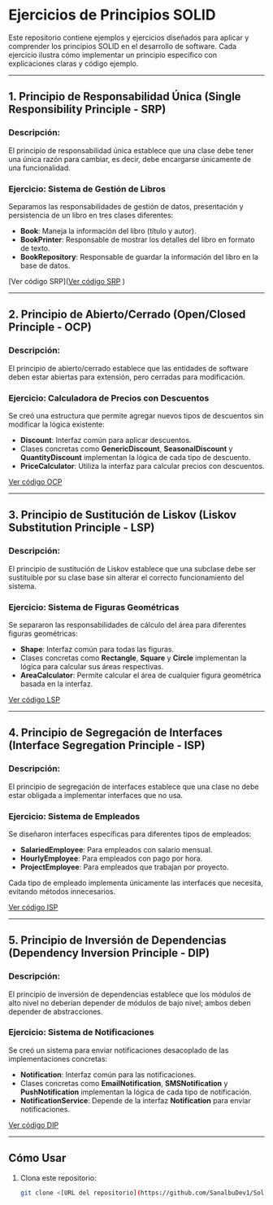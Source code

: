 # Ejercicios de Principios SOLID

Este repositorio contiene ejemplos y ejercicios diseñados para aplicar y comprender los principios SOLID en el desarrollo de software. Cada ejercicio ilustra cómo implementar un principio específico con explicaciones claras y código ejemplo.

---

## 1. Principio de Responsabilidad Única (Single Responsibility Principle - SRP)

### Descripción:
El principio de responsabilidad única establece que una clase debe tener una única razón para cambiar, es decir, debe encargarse únicamente de una funcionalidad.

### Ejercicio: Sistema de Gestión de Libros
Separamos las responsabilidades de gestión de datos, presentación y persistencia de un libro en tres clases diferentes:

- **Book**: Maneja la información del libro (título y autor).
- **BookPrinter**: Responsable de mostrar los detalles del libro en formato de texto.
- **BookRepository**: Responsable de guardar la información del libro en la base de datos.

[Ver código SRP]([Ver código SRP](https://github.com/SanalbuDev1/SolidExercises/blob/main/src/main/java/solid/examples/java/solid/java/badexercises/goodexercises/SingleResponsability.java)
)

---

## 2. Principio de Abierto/Cerrado (Open/Closed Principle - OCP)

### Descripción:
El principio de abierto/cerrado establece que las entidades de software deben estar abiertas para extensión, pero cerradas para modificación.

### Ejercicio: Calculadora de Precios con Descuentos
Se creó una estructura que permite agregar nuevos tipos de descuentos sin modificar la lógica existente:

- **Discount**: Interfaz común para aplicar descuentos.
- Clases concretas como **GenericDiscount**, **SeasonalDiscount** y **QuantityDiscount** implementan la lógica de cada tipo de descuento.
- **PriceCalculator**: Utiliza la interfaz para calcular precios con descuentos.

[Ver código OCP](#)

---

## 3. Principio de Sustitución de Liskov (Liskov Substitution Principle - LSP)

### Descripción:
El principio de sustitución de Liskov establece que una subclase debe ser sustituible por su clase base sin alterar el correcto funcionamiento del sistema.

### Ejercicio: Sistema de Figuras Geométricas
Se separaron las responsabilidades de cálculo del área para diferentes figuras geométricas:

- **Shape**: Interfaz común para todas las figuras.
- Clases concretas como **Rectangle**, **Square** y **Circle** implementan la lógica para calcular sus áreas respectivas.
- **AreaCalculator**: Permite calcular el área de cualquier figura geométrica basada en la interfaz.

[Ver código LSP](#)

---

## 4. Principio de Segregación de Interfaces (Interface Segregation Principle - ISP)

### Descripción:
El principio de segregación de interfaces establece que una clase no debe estar obligada a implementar interfaces que no usa.

### Ejercicio: Sistema de Empleados
Se diseñaron interfaces específicas para diferentes tipos de empleados:

- **SalariedEmployee**: Para empleados con salario mensual.
- **HourlyEmployee**: Para empleados con pago por hora.
- **ProjectEmployee**: Para empleados que trabajan por proyecto.

Cada tipo de empleado implementa únicamente las interfaces que necesita, evitando métodos innecesarios.

[Ver código ISP](#)

---

## 5. Principio de Inversión de Dependencias (Dependency Inversion Principle - DIP)

### Descripción:
El principio de inversión de dependencias establece que los módulos de alto nivel no deberían depender de módulos de bajo nivel; ambos deben depender de abstracciones.

### Ejercicio: Sistema de Notificaciones
Se creó un sistema para enviar notificaciones desacoplado de las implementaciones concretas:

- **Notification**: Interfaz común para las notificaciones.
- Clases concretas como **EmailNotification**, **SMSNotification** y **PushNotification** implementan la lógica de cada tipo de notificación.
- **NotificationService**: Depende de la interfaz **Notification** para enviar notificaciones.

[Ver código DIP](#)

---

## Cómo Usar

1. Clona este repositorio:
   ```bash
   git clone <[URL del repositorio](https://github.com/SanalbuDev1/SolidExercises)>
